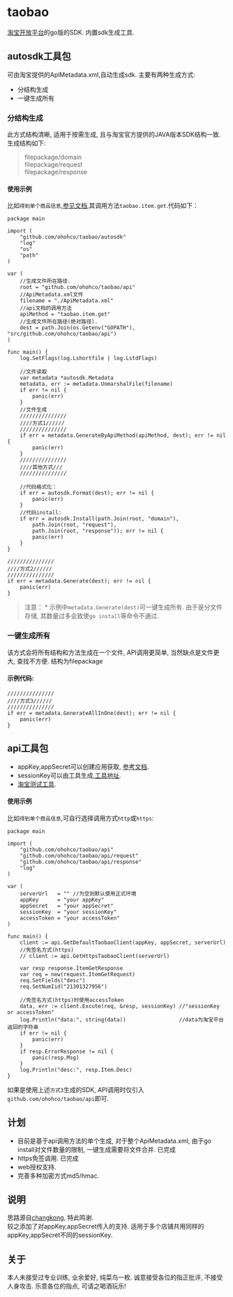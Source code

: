 # taobao
[淘宝开放平台](http://open.taobao.com/api/api_list.htm)的go版的SDK. 内置sdk生成工具.

## autosdk工具包
可由淘宝提供的ApiMetadata.xml,自动生成sdk.
主要有两种生成方式:
* 分结构生成
* 一键生成所有

### 分结构生成
此方式结构清晰, 适用于按需生成, 且与淘宝官方提供的JAVA版本SDK结构一致. 
生成结构如下:
> filepackage/domain  
  filepackage/request  
  filepackage/response  

#### 使用示例
比如`得到单个商品信息`,[参见文档](http://open.taobao.com/api/api_cat_detail.htm?spm=a219a.7386789.0.0.8MDkjq&cat_id=4&category_id=102),其调用方法`taobao.item.get`.代码如下：
~~~
package main

import (
	"github.com/ohohco/taobao/autosdk"
	"log"
	"os"
	"path"
)

var (
	//生成文件所在路径.
	root = "github.com/ohohco/taobao/api"
	//ApiMetadata.xml文件
	filename = "./ApiMetadata.xml"
	//api文档的调用方法
	apiMethod = "taobao.item.get"
	//生成文件所在路径(绝对路径).
	dest = path.Join(os.Getenv("GOPATH"), "src/github.com/ohohco/taobao/api")
)

func main() {
	log.SetFlags(log.Lshortfile | log.LstdFlags)

	//文件读取
	var metadata *autosdk.Metadata
	metadata, err := metadata.UnmarshalFile(filename)
	if err != nil {
		panic(err)
	}
	//文件生成
	///////////////
	////方式1//////
	///////////////
	if err = metadata.GenerateByApiMethod(apiMethod, dest); err != nil {
		panic(err)
	}
	///////////////
	////其他方式///
	///////////////

	//代码格式化：
	if err = autosdk.Format(dest); err != nil {
		panic(err)
	}
	//代码install:
	if err = autosdk.Install(path.Join(root, "domain"),
		path.Join(root, "request"),
		path.Join(root, "response")); err != nil {
		panic(err)
	}
}
~~~
```
///////////////
////方式2//////
///////////////
if err = metadata.Generate(dest); err != nil {
	panic(err)
}
```
> 注意：
	* 示例中`metadata.Generate(dest)`可一键生成所有. 由于是分文件存储, 其数量过多会致使`go install`等命令不通过.

### 一键生成所有
该方式会将所有结构和方法生成在一个文件, API调用更简单, 当然缺点是文件更大, 查找不方便.
结构为filepackage
#### 示例代码: 
```
///////////////
////方式3//////
///////////////
if err = metadata.GenerateAllInOne(dest); err != nil {
	panic(err)
}
```

## api工具包
* appKey,appSecret可以创建应用获取, [参考文档](http://open.taobao.com/doc/detail.htm?id=101618).
* sessionKey可以由工具生成,[工具地址](http://api.taobao.com/apitools/sessionPage.htm?spm=a219a.7395905.0.10).
* [淘宝测试工具](http://api.taobao.com/apitools/apiTools.htm?spm=a219a.7386781.0.0.0WxMxQ).

#### 使用示例
比如`得到单个商品信息`,可自行选择调用方式`http`或`https`:
~~~
package main

import (
	"github.com/ohohco/taobao/api"
	"github.com/ohohco/taobao/api/request"
	"github.com/ohohco/taobao/api/response"
	"log"
)

var (
	serverUrl   = "" //为空则默认使用正式环境
	appKey      = "your appKey"
	appSecret   = "your appSecret"
	sessionKey  = "your sessionKey"
	accessToken = "your accessToken"
)

func main() {
	client := api.GetDefaultTaobaoClient(appKey, appSecret, serverUrl)
	//免签名方式(https)
	// client := api.GetHttpsTaobaoClient(serverUrl)

	var resp response.ItemGetResponse
	var req = new(request.ItemGetRequest)
	req.SetFields("desc")
	req.SetNumIid("21301327956")

	//免签名方式(https)时使用accessToken
	data, err := client.Excute(req, &resp, sessionKey) //"sessionKey or accessToken"
	log.Println("data:", string(data))                 //data为淘宝平台返回的字符串
	if err != nil {
		panic(err)
	}
	if resp.ErrorResponse != nil {
		panic(resp.Msg)
	}
	log.Println("desc:", resp.Item.Desc)
}
~~~
如果是使用上述`方式3`生成的SDK, API调用时仅引入`github.com/ohohco/taobao/api`即可.

## 计划
* 目前是基于api调用方法的单个生成, 对于整个ApiMetadata.xml, 由于go install对文件数量的限制, 一键生成需要将文件合并. 已完成
* https免签调用. 已完成
* web授权支持.
* 完善多种加密方式md5/hmac.

## 说明
思路源自[changkong](https://github.com/changkong/open_taobao), 特此鸣谢.  
较之添加了对appKey,appSecret传入的支持. 
适用于多个店铺共用同样的appKey,appSecret不同的sessionKey.  

## 关于
本人未接受过专业训练, 业余爱好, 纯菜鸟一枚. 诚意接受各位的指正批评, 不接受人身攻击. 乐意各位的指点, 可请之喝酒玩乐!
